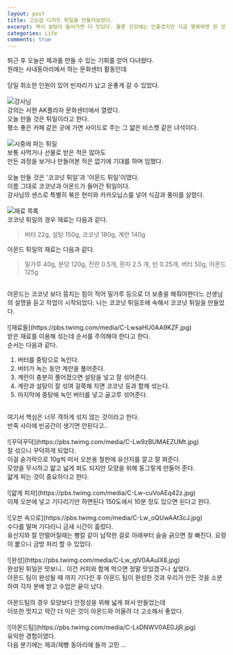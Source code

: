 ```yaml
---
layout: post
title: 고오급 디저트 튀일을 만들어보았다.
excerpt: 역시 설탕이 들어가면 다 맛있다. 물론 건강에는 안좋겠지만 지금 행복하면 된 것 아닐까.
categories: Life
comments: true
---
```


퇴근 후 오늘은 제과를 만들 수 있는 기회를 얻어 다녀왔다.<br>
원래는 사내동아리에서 하는 문화센터 활동인데<br><br>
당일 취소한 인원이 있어 빈자리가 났고 운좋게 갈 수 있었다.<br>
<br>
![강사님](https://pbs.twimg.com/media/C-LwsPUV0AQKhTg.jpg)
<br>
강의는 서현 AK플라자 문화센터에서 열렸다.<br>
오늘 만들 것은 튀일이라고 한다.<br>
평소 좋은 카페 같은 곳에 가면 사이드로 주는 그 얇은 비스켓 같은 녀석이다.<br>
<br>
![시중에 파는 튀일](http://cfile6.uf.tistory.com/image/2438A034559893D40573D1)
<br>
보통 사먹거나 선물로 받은 적은 많아도 <br>
만든 과정을 보거나 만들어본 적은 없기에 기대를 하며 임했다.<br>
<br>
오늘 만들 것은 '코코넛 튀일'과 '아몬드 튀일'이였다.<br>
이름 그대로 코코넛과 아몬드가 들어간 튀일이다.<br>
강사님의 센스로 특별히 볶은 현미와 카카오닙스를 넣어 식감과 풍미를 살렸다.<br>
<br>
![재료 목록](https://pbs.twimg.com/media/C-Lwr-mUQAEpO-O.jpg)
<br>
코코넛 튀일의 경우 재료는 다음과 같다.
> 버터 22g, 설탕 150g, 코코넛 180g, 계란 140g

아몬드 튀일의 재료는 다음과 같다.
> 밀가루 40g, 분당 120g, 전란 0.5개, 흰자 2.5 개, 빈 0.25개, 버터 50g, 아몬드 125g

<br>
아몬드는 코코넛 보다 뭉치는 힘이 적어 밀가루 등으로 더 보충을 해줘야한다느 선생님의 설명을 듣고 작업이 시작되었다. 나는 코코넛 튀일조에 속해서 코코넛 튀일을 만들었다.<br>
<br>
![재료들](https://pbs.twimg.com/media/C-LwsaHU0AA9KZF.jpg)
<br>
받은 재료를 이용해 섞는데 순서를 주의해야 한다고 한다.<br>
순서는 다음과 같다.<br>

1. 버터를 중탕으로 녹인다.
2. 버터가 녹는 동안 계란을 풀어준다.
3. 계란이 충분히 풀어졌으면 설탕을 넣고 잘 섞어준다.
4. 계란과 설탕이 잘 섞여 걸쭉해 지면 코코넛 등과 함께 섞는다.
5. 마지막에 중탕에 녹인 버터를 넣고 골고루 섞어준다.

<br>
여기서 핵심은 너무 격하게 섞지 않는 것이라고 한다.<br>
반죽 사이에 빈공간이 생기면 안된다고..<br>
<br>
![꾸덕꾸덕](https://pbs.twimg.com/media/C-Lw9zBUMAEZUMt.jpg)
<br>
잘 섞으니 꾸덕하게 되었다.<br>
이걸 숟가락으로 10g씩 떠서 오븐용 철판에 유산지를 깔고 잘 펴준다.<br>
모양을 무시하고 얇고 넓게 펴도 되지만 모양을 위해 동그랗게 만들어 준다.<br>
얇게 피는 것이 중요하다고 한다.<br>
<br>
![얇게 피자](https://pbs.twimg.com/media/C-Lw-cuVoAEq42z.jpg)
<br>
이제 오븐에 넣고 기다리기만 하면된다 150도에서 10분 정도 있으면 된다고 한다.<br>
<br>
![오븐 속으로](https://pbs.twimg.com/media/C-Lw_oQUwAAt3cJ.jpg)
<br>
수다를 떨며 기다리니 금새 시간이 흘렀다.<br>
유산지와 잘 안떨어질때는 빵칼 같이 납작한 걸로 아래부터 슬슬 긁으면 잘 빠진다. 요령이 붙으니 금방 처리 할 수 있었다.<br>
<br>
![완성](https://pbs.twimg.com/media/C-Lw_qlV0AAulX8.jpg)
<br>
완성된 튀일은 맛보니.. 이건 커피와 함께 먹으면 정말 맛있겠구나 싶었다.<br>
아몬드 팀이 완성될 때 까지 기다린 후 아몬드 팀이 완성한 것과 우리가 만든 것을 소분하여 각자 분배 받고 수업은 끝이 났다.<br>
<br>
아몬드팀의 경우 모양보다 안정성을 위해 넓게 펴서 만들었는데<br>
이또한 멋지고 약간 더 익은 것이 아몬드와 어울려 더 고소해서 좋았다.<br>
<br>
![아몬드팀](https://pbs.twimg.com/media/C-LxDNWV0AE0JjR.jpg)
<br>
유익한 경험이였다.<br>
다음 분기에는 제과/제빵 동아리에 들까 고민 ... <br>
<br>
